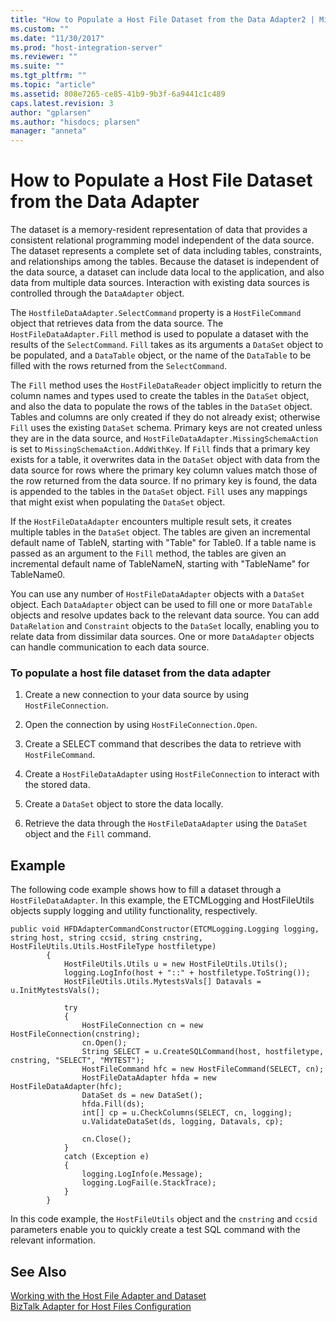 ```yaml
---
title: "How to Populate a Host File Dataset from the Data Adapter2 | Microsoft Docs"
ms.custom: ""
ms.date: "11/30/2017"
ms.prod: "host-integration-server"
ms.reviewer: ""
ms.suite: ""
ms.tgt_pltfrm: ""
ms.topic: "article"
ms.assetid: 808e7265-ce85-41b9-9b3f-6a9441c1c489
caps.latest.revision: 3
author: "gplarsen"
ms.author: "hisdocs; plarsen"
manager: "anneta"
---
```

# How to Populate a Host File Dataset from the Data Adapter
The dataset is a memory-resident representation of data that provides a consistent relational programming model independent of the data source. The dataset represents a complete set of data including tables, constraints, and relationships among the tables. Because the dataset is independent of the data source, a dataset can include data local to the application, and also data from multiple data sources. Interaction with existing data sources is controlled through the `DataAdapter` object.  
  
 The `HostfileDataAdapter.SelectCommand` property is a `HostFileCommand` object that retrieves data from the data source. The `HostFileDataAdapter.Fill` method is used to populate a dataset with the results of the `SelectCommand`. `Fill` takes as its arguments a `DataSet` object to be populated, and a `DataTable` object, or the name of the `DataTable` to be filled with the rows returned from the `SelectCommand`.  
  
 The `Fill` method uses the `HostFileDataReader` object implicitly to return the column names and types used to create the tables in the `DataSet` object, and also the data to populate the rows of the tables in the `DataSet` object. Tables and columns are only created if they do not already exist; otherwise `Fill` uses the existing `DataSet` schema. Primary keys are not created unless they are in the data source, and `HostFileDataAdapter.MissingSchemaAction` is set to `MissingSchemaAction.AddWithKey`. If `Fill` finds that a primary key exists for a table, it overwrites data in the `DataSet` object with data from the data source for rows where the primary key column values match those of the row returned from the data source. If no primary key is found, the data is appended to the tables in the `DataSet` object. `Fill` uses any mappings that might exist when populating the `DataSet` object.  
  
 If the `HostFileDataAdapter` encounters multiple result sets, it creates multiple tables in the `DataSet` object. The tables are given an incremental default name of TableN, starting with "Table" for Table0. If a table name is passed as an argument to the `Fill` method, the tables are given an incremental default name of TableNameN, starting with "TableName" for TableName0.  
  
 You can use any number of `HostFileDataAdapter` objects with a `DataSet` object. Each `DataAdapter` object can be used to fill one or more `DataTable` objects and resolve updates back to the relevant data source. You can add `DataRelation` and `Constraint` objects to the `DataSet` locally, enabling you to relate data from dissimilar data sources. One or more `DataAdapter` objects can handle communication to each data source.  
  
### To populate a host file dataset from the data adapter  
  
1.  Create a new connection to your data source by using `HostFileConnection`.  
  
2.  Open the connection by using `HostFileConnection.Open`.  
  
3.  Create a SELECT command that describes the data to retrieve with `HostFileCommand`.  
  
4.  Create a `HostFileDataAdapter` using `HostFileConnection` to interact with the stored data.  
  
5.  Create a `DataSet` object to store the data locally.  
  
6.  Retrieve the data through the `HostFileDataAdapter` using the `DataSet` object and the `Fill` command.  
  
## Example  
 The following code example shows how to fill a dataset through a `HostFileDataAdapter`. In this example, the ETCMLogging and HostFileUtils objects supply logging and utility functionality, respectively.  
  
```  
public void HFDAdapterCommandConstructor(ETCMLogging.Logging logging, string host, string ccsid, string cnstring, HostFileUtils.Utils.HostFileType hostfiletype)  
        {  
            HostFileUtils.Utils u = new HostFileUtils.Utils();  
            logging.LogInfo(host + "::" + hostfiletype.ToString());  
            HostFileUtils.Utils.MytestsVals[] Datavals = u.InitMytestsVals();  
  
            try  
            {  
                HostFileConnection cn = new HostFileConnection(cnstring);  
                cn.Open();  
                String SELECT = u.CreateSQLCommand(host, hostfiletype, cnstring, "SELECT", "MYTEST");  
                HostFileCommand hfc = new HostFileCommand(SELECT, cn);  
                HostFileDataAdapter hfda = new HostFileDataAdapter(hfc);  
                DataSet ds = new DataSet();  
                hfda.Fill(ds);  
                int[] cp = u.CheckColumns(SELECT, cn, logging);  
                u.ValidateDataSet(ds, logging, Datavals, cp);  
  
                cn.Close();  
            }  
            catch (Exception e)  
            {  
                logging.LogInfo(e.Message);  
                logging.LogFail(e.StackTrace);  
            }  
        }  
```  
  
 In this code example, the `HostFileUtils` object and the `cnstring` and `ccsid` parameters enable you to quickly create a test SQL command with the relevant information.  
  
## See Also  
 [Working with the Host File Adapter and Dataset](../core/working-with-the-host-file-adapter-and-dataset2.md)   
 [BizTalk Adapter for Host Files Configuration](./biztalk-adapter-for-host-files-configuration1.md)